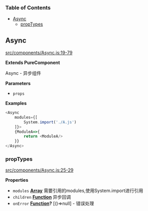 <!-- Generated by documentation.js. Update this documentation by updating the source code. -->

### Table of Contents

-   [Async](#async)
    -   [propTypes](#proptypes)

## Async

[src/components/Async.js:19-79](https://github.com/m860/react-component-async-module/blob/abb1fda211dfc2afe6152966d9730319e0c1d59f/src/components/Async.js#L19-L79 "Source code on GitHub")

**Extends PureComponent**

Async - 异步组件

**Parameters**

-   `props`  

**Examples**

```javascript
<Async
    modules={[
        System.import('./A.js')
    ]}>
    {ModuleA=>{
        return <ModuleA/>
    }}
</Async>
```

### propTypes

[src/components/Async.js:25-29](https://github.com/m860/react-component-async-module/blob/abb1fda211dfc2afe6152966d9730319e0c1d59f/src/components/Async.js#L25-L29 "Source code on GitHub")

**Properties**

-   `modules` **[Array](https://developer.mozilla.org/en-US/docs/Web/JavaScript/Reference/Global_Objects/Array)** 需要引用的modules,使用System.import进行引用
-   `children` **[Function](https://developer.mozilla.org/en-US/docs/Web/JavaScript/Reference/Statements/function)** 异步回调
-   `onError` **[Function](https://developer.mozilla.org/en-US/docs/Web/JavaScript/Reference/Statements/function)?** [()=>null] - 错误处理
